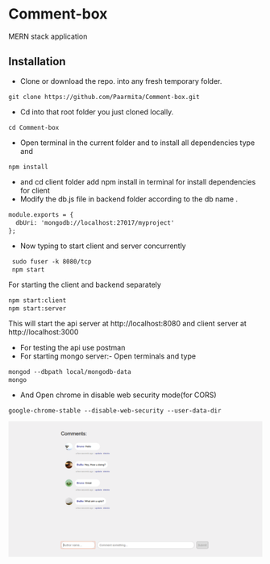 # Comment-box
MERN stack application

## Installation
* Clone or download the repo. into any fresh temporary folder.
```
git clone https://github.com/Paarmita/Comment-box.git
```
* Cd into that root folder you just cloned locally.
```
cd Comment-box
```
* Open terminal in the current folder and to install all dependencies type and 
```
npm install
```
* and cd client folder add npm install in terminal for install dependencies for client 
* Modify the db.js file in backend folder according to the db name .
```
module.exports = {
  dbUri: 'mongodb://localhost:27017/myproject'
};
```
* Now typing to start client and server concurrently
```
 sudo fuser -k 8080/tcp 
 npm start
 ```
 For starting the client and backend separately 
 ```
 npm start:client
 npm start:server
 ```
 This will start the api server at http://localhost:8080  and client server at http://localhost:3000 
 * For testing the api use postman
 * For starting mongo server:- Open terminals and type
 ```
 mongod --dbpath local/mongodb-data
 mongo
 ```
 * And Open chrome in disable web security mode(for CORS)
 ```
 google-chrome-stable --disable-web-security --user-data-dir
 ```
![](https://github.com/Paarmita/Comment-box/blob/master/screenshot.png)
